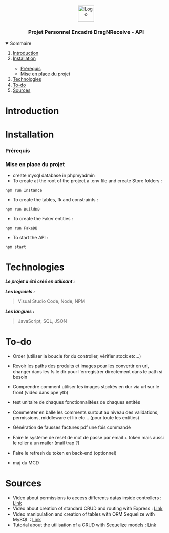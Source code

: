 <br />
<p align="center">
    <img src="https://www.promeo-formation.fr/themes/custom/promeo/img/logos/logo_promeo_white.svg" alt="Logo" height="50px"><br>
    <h3 align="center">Projet Personnel Encadré DragNReceive - API </h3>
        
<details open="open">
  <summary>Sommaire</summary>
  <ol>
    <li>
      <a href="#Introduction">Introduction</a>
    </li>
    <li>
      <a href="#Installation">Installation</a>
    </li>
    <ul>
        <li>
            <a href="#prérequis">Prérequis</a>
        </li>
        <li>
            <a href="#mise-en-place-du-projet">Mise en place du projet</a>
        </li>
    </ul>
    <li>
      <a href="#Technologies">Technologies</a>
    </li>
    <li>
      <a href="#To-do">To-do</a>
    </li>
    <li>
      <a href="#Sources">Sources</a>
    </li>
</details> 
    
# Introduction
    

    
# Installation

### Prérequis

### Mise en place du projet

- create mysql database in phpmyadmin
- To create at the root of the project a .env file and create Store folders :
```
npm run Instance
```
- To create the tables, fk and constraints :
```
npm run BuildDB
```
- To create the Faker entities :
```
npm run FakeDB
```
- To start the API :
```
npm start
```
    
# Technologies

***Le projet a été créé en utilisant :***

***Les logiciels :***

> Visual Studio Code,
> Node,
> NPM

***Les langues :***

> JavaScript,
> SQL,
> JSON

# To-do

- Order (utiliser la boucle for du controller, vérifier stock etc...)

- Revoir les paths des produits et images pour les convertir en url, changer dans les fs le dir pour l'enregistrer directement dans le path si besoin
- Comprendre comment utiliser les images stockés en dur via url sur le front (vidéo dans ppe ytb)

- test unitaire de chaques fonctionnalitées de chaques entités

- Commenter en balle les comments surtout au niveau des validations, permissions, middleware et lib etc... (pour toute les entities)
    
- Génération de fausses factures pdf une fois commandé
- Faire le système de reset de mot de passe par email + token mais aussi le relier à un mailer (mail trap ?)
- Faire le refresh du token en back-end (optionnel)

- maj du MCD

# Sources

- Video about permissions to access differents datas inside controllers : [Link](https://youtu.be/jI4K7L-LI58)
- Video about creation of standard CRUD and routing with Express : [Link](https://youtu.be/l8WPWK9mS5M)
- Video manipulation and creation of tables with ORM Sequelize with MySQL : [Link](https://youtu.be/ExTZYpyAn6s)
- Tutorial about the utilisation of a CRUD with Sequelize models : [Link](https://www.bezkoder.com/node-js-express-sequelize-mysql/)
